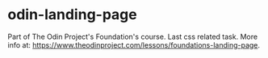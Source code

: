 # odin-landing-page
Part of The Odin Project's Foundation's course. Last css related task. More info at: https://www.theodinproject.com/lessons/foundations-landing-page.
